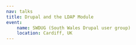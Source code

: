 ```yaml
---
nav: talks
title: Drupal and the LDAP Module
event:
    name: SWDUG (South Wales Drupal user group)
    location: Cardiff, UK
---
```

